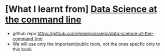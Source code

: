 # [What I learnt from] [Data Science at the command line](http://www.amazon.in/Data-Science-at-Command-Line/dp/935110849X)
- github repo https://github.com/jeroenjanssens/data-science-at-the-command-line
- We will use only the important/public tools, not the ones specfic only to this book
